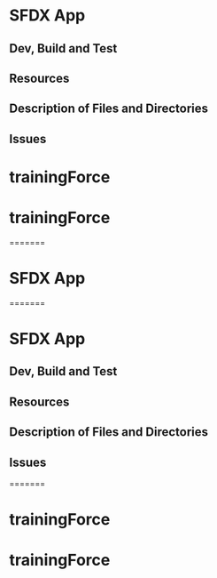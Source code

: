 
# SFDX  App

## Dev, Build and Test


## Resources

## Description of Files and Directories


## Issues


# trainingForce
# trainingForce
=======
# SFDX App
=======
# SFDX  App

## Dev, Build and Test


## Resources

## Description of Files and Directories


## Issues
=======


# trainingForce
# trainingForce
